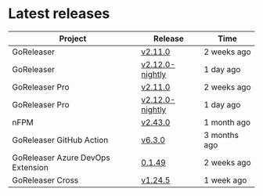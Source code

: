 # Latest releases

| Project                           | Release                                                                                         | Time        |
| --------------------------------- | ----------------------------------------------------------------------------------------------- | ----------- |
| GoReleaser | [v2.11.0](https://github.com/goreleaser/goreleaser/releases/tag/v2.11.0) | 2 weeks ago |
| GoReleaser | [v2.12.0-nightly](https://github.com/goreleaser/goreleaser/releases/tag/nightly) | 1 day ago |
| GoReleaser Pro | [v2.11.0](https://github.com/goreleaser/goreleaser-pro/releases/tag/v2.11.0) | 2 weeks ago |
| GoReleaser Pro | [v2.12.0-nightly](https://github.com/goreleaser/goreleaser-pro/releases/tag/nightly) | 1 day ago |
| nFPM | [v2.43.0](https://github.com/goreleaser/nfpm/releases/tag/v2.43.0) | 1 month ago |
| GoReleaser GitHub Action | [v6.3.0](https://github.com/goreleaser/goreleaser-action/releases/tag/v6.3.0) | 3 months ago |
| GoReleaser Azure DevOps Extension | [0.1.49](https://github.com/goreleaser/goreleaser-azure-devops-extension/releases/tag/0.1.49) | 2 weeks ago |
| GoReleaser Cross | [v1.24.5](https://github.com/goreleaser/goreleaser-cross/releases/tag/v1.24.5) | 1 week ago |
